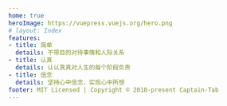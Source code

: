```yaml
---
home: true
heroImage: https://vuepress.vuejs.org/hero.png
# layout: Index
features:
- title: 简单
  details: 不带目的对待事情和人际关系
- title: 认真
  details: 认认真真对人生的每个阶段负责
- title: 信念
  details: 坚持心中信念，实现心中所想
footer: MIT Licensed | Copyright © 2018-present Captain-Tab
---
```


